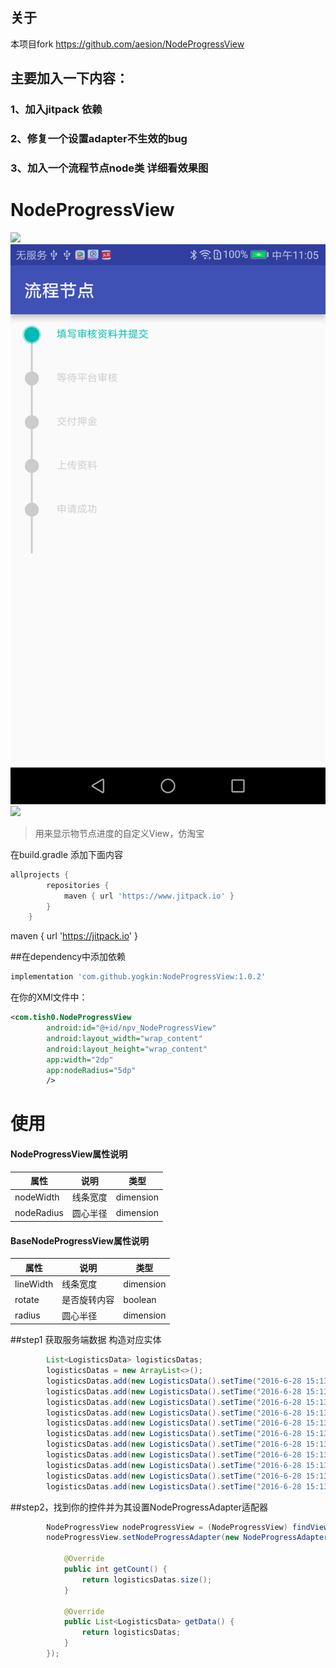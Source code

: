 
## 关于 ##

本项目fork https://github.com/aesion/NodeProgressView 
## 主要加入一下内容：
### 1、加入jitpack 依赖
### 2、修复一个设置adapter不生效的bug
### 3、加入一个流程节点node类 详细看效果图

# NodeProgressView #
![](https://github.com/aesion/NodeProgressView/blob/master/image/S60628-152145.jpg)
![](https://github.com/yogkin/NodeProgressView/blob/master/image/Screenshot_20180706-110501.png)
![](https://github.com/aesion/NodeProgressView/blob/master/image/Screenshot_20180706-110542.png)




>用来显示物节点进度的自定义View，仿淘宝



在build.gradle 添加下面内容
```groovy
allprojects {
		repositories {
			maven { url 'https://www.jitpack.io' }
		}
	}
```
maven { url 'https://jitpack.io' }

##在dependency中添加依赖

```groovy
implementation 'com.github.yogkin:NodeProgressView:1.0.2'
```


在你的XMl文件中：

```xml
<com.tish0.NodeProgressView
        android:id="@+id/npv_NodeProgressView"
        android:layout_width="wrap_content"
        android:layout_height="wrap_content"
        app:width="2dp"
        app:nodeRadius="5dp"
        />
```
# 使用 #
#### NodeProgressView属性说明
| 属性        | 说明   |类型   |
| --------   | --------- |--------- |
| nodeWidth |线条宽度|dimension|
| nodeRadius |圆心半径|dimension|

#### BaseNodeProgressView属性说明
| 属性        | 说明   |类型   |
| --------   | --------- |--------- |
| lineWidth |线条宽度|dimension|
| rotate |是否旋转内容|boolean|
| radius |圆心半径|dimension|

##step1 获取服务端数据 构造对应实体
```Java
        List<LogisticsData> logisticsDatas;
        logisticsDatas = new ArrayList<>();
        logisticsDatas.add(new LogisticsData().setTime("2016-6-28 15:13:02").setContext("快件在【相城中转仓】装车,正发往【无锡分拨中心】已签收,签收人是【王漾】,签收网点是【忻州原平】"));
        logisticsDatas.add(new LogisticsData().setTime("2016-6-28 15:13:02").setContext("快件在【相城中转仓】装车,正发往【无锡分拨中心】"));
        logisticsDatas.add(new LogisticsData().setTime("2016-6-28 15:13:02").setContext("【北京鸿运良乡站】的【010058.269】正在派件"));
        logisticsDatas.add(new LogisticsData().setTime("2016-6-28 15:13:02").setContext("快件到达【潍坊市中转部】,上一站是【】"));
        logisticsDatas.add(new LogisticsData().setTime("2016-6-28 15:13:02").setContext("快件在【潍坊市中转部】装车,正发往【潍坊奎文代派】"));
        logisticsDatas.add(new LogisticsData().setTime("2016-6-28 15:13:02").setContext("快件到达【潍坊】,上一站是【潍坊市中转部】"));
        logisticsDatas.add(new LogisticsData().setTime("2016-6-28 15:13:02").setContext("快件在【武汉分拨中心】装车,正发往【晋江分拨中心】"));
        logisticsDatas.add(new LogisticsData().setTime("2016-6-28 15:13:02").setContext("【北京鸿运良乡站】的【010058.269】正在派件"));
        logisticsDatas.add(new LogisticsData().setTime("2016-6-28 15:13:02").setContext("【北京鸿运良乡站】的【010058.269】正在派件"));
        logisticsDatas.add(new LogisticsData().setTime("2016-6-28 15:13:02").setContext("【北京鸿运良乡站】的【010058.269】正在派件"));
        logisticsDatas.add(new LogisticsData().setTime("2016-6-28 15:13:02").setContext("【北京鸿运良乡站】的【010058.269】正在派件"));
```

##step2，找到你的控件并为其设置NodeProgressAdapter适配器


```Java
        NodeProgressView nodeProgressView = (NodeProgressView) findViewById(R.id.npv_NodeProgressView);
        nodeProgressView.setNodeProgressAdapter(new NodeProgressAdapter() {

            @Override
            public int getCount() {
                return logisticsDatas.size();
            }

            @Override
            public List<LogisticsData> getData() {
                return logisticsDatas;
            }
        });
```
